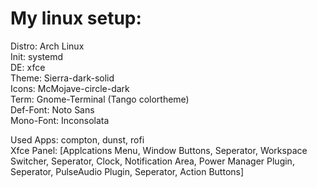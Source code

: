 # My linux setup:

Distro:       Arch Linux<br/>
Init:         systemd<br/>
DE:           xfce<br/>
Theme:        Sierra-dark-solid<br/>
Icons:        McMojave-circle-dark<br/>
Term:         Gnome-Terminal (Tango colortheme)<br/>
Def-Font:     Noto Sans<br/>
Mono-Font:    Inconsolata<br/>
  
Used Apps: compton, dunst, rofi<br/>
Xfce Panel: [Applcations Menu, Window Buttons, Seperator, Workspace Switcher, Seperator, Clock, Notification Area, Power Manager Plugin, Seperator, PulseAudio Plugin, Seperator, Action Buttons]
